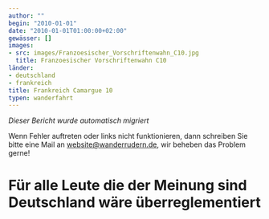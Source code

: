 ```yaml
---
author: ""
begin: "2010-01-01"
date: "2010-01-01T01:00:00+02:00"
gewässer: []
images:
- src: images/Franzoesischer_Vorschriftenwahn_C10.jpg
  title: Franzoesischer Vorschriftenwahn C10
länder:
- deutschland
- frankreich
title: Frankreich Camargue 10
typen: wanderfahrt
---
```



*Dieser Bericht wurde automatisch migriert*

Wenn Fehler auftreten oder links nicht funktionieren, dann schreiben Sie bitte eine Mail an website@wanderrudern.de, wir beheben das Problem gerne!



# Für alle Leute die der Meinung sind Deutschland wäre überreglementiert


